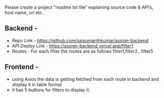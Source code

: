Please create a project “readme txt file” explaining source code & API’s, host name, url  etc..  

## Backend - 
 - Repo Link - https://github.com/saisumanthkumar/assign-backend
 - API Deploy Link - https://assign-backend.vercel.app/filter1
 - Routes - For each filter the routes are as follows filter1,filter2.. filter5

## Frontend - 
 - using Axios the data is getting fetched from each route in backend and display it in table format
 - it has 5 buttons for filters to display it.
